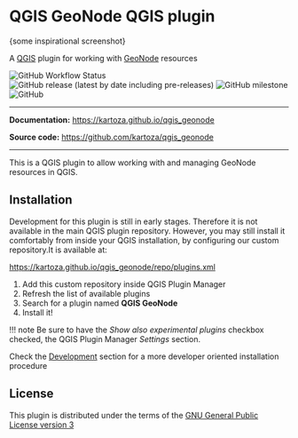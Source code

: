 # QGIS GeoNode QGIS plugin

{some inspirational screenshot}

A [QGIS] plugin for working with [GeoNode] resources

[QGIS]: https://qgis.org
[GeoNode]: https://geonode.org

![GitHub Workflow Status](https://img.shields.io/github/workflow/status/kartoza/qgis_geonode/Continuous%20Integration)
![GitHub release (latest by date including pre-releases)](https://img.shields.io/github/v/release/kartoza/qgis_geonode?include_prereleases)
![GitHub milestone](https://img.shields.io/github/milestones/progress-percent/kartoza/qgis_geonode/2)
![GitHub](https://img.shields.io/github/license/kartoza/qgis_geonode)

---

**Documentation:** <https://kartoza.github.io/qgis_geonode>

**Source code:** <https://github.com/kartoza/qgis_geonode>

---

This is a QGIS plugin to allow working with and managing GeoNode resources in QGIS.


## Installation

Development for this plugin is still in early stages. Therefore it is not available in
the main QGIS plugin repository. However, you may still install it comfortably from 
inside your QGIS installation, by configuring our custom repository.It is available 
at:

<https://kartoza.github.io/qgis_geonode/repo/plugins.xml>

1. Add this custom repository inside QGIS Plugin Manager
1. Refresh the list of available plugins
1. Search for a plugin named **QGIS GeoNode**
1. Install it!

!!! note
    Be sure to have the _Show also experimental plugins_ checkbox checked, the QGIS Plugin Manager _Settings_ section.

Check the [Development](development.md) section for a more developer oriented 
installation procedure 


## License

This plugin is distributed under the terms of the 
[GNU General Public License version 3](https://www.gnu.org/licenses/gpl-3.0.en.html)